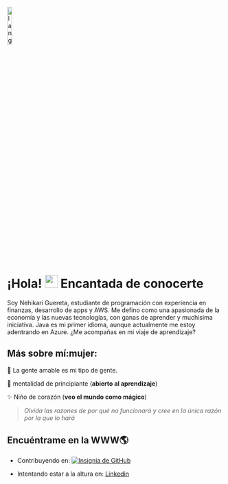 <p align="left"><img width=15%" src="https://github.com/alansmathew/alansmathew/raw/master/lang.gif" alt="lang imagen aquí" /></p >

# ¡Hola! <img src="https://media.giphy.com/media/hvRJCLFzcasrR4ia7z/giphy.gif" width="30px"> Encantada de conocerte


Soy Nehikari Guereta, estudiante de programación con experiencia en finanzas, desarrollo de apps y AWS.
Me defino como una apasionada de la economía y las nuevas tecnologías, con ganas de aprender y muchisima iniciativa. 
Java es mi primer idioma, aunque actualmente me estoy adentrando en Azure. 
¿Me acompañas en mi viaje de aprendizaje? 

## Más sobre mí:mujer:

:purple_heart: La gente amable es mi tipo de gente.

:apple: mentalidad de principiante (**abierto al aprendizaje**)

:sparkles: Niño de corazón (**veo el mundo como mágico**)


>*Olvida las razones de por qué no funcionará y cree en la única razón por la que lo hará*


## Encuéntrame en la WWW🌎

<p align="centro">
  
  
- Contribuyendo en: <a href="https://github.com/sqrl13">
    <img src="https://img.shields.io/github/followers/PluckyPrecious?tab=followers?label=blue&logo=github&style=for-the-badge" alt="Insignia de GitHub" />
  </a>


- Intentando estar a la altura en: <a href="https://www.linkedin.com/in/nehikari-guereta-48554b18b/"> Linkedin </a>
    
